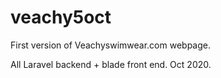 # veachy5oct
 First version of Veachyswimwear.com webpage.

All Laravel backend + blade front end. Oct 2020.
